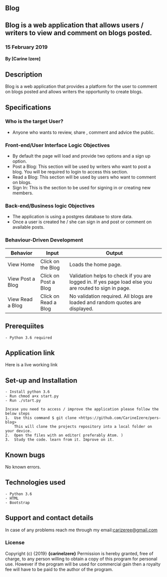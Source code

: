 ## Blog
## Blog is a web application that allows users / writers to view and comment on blogs posted.
### 15 February 2019
#### By **[Carine Izere]**

## Description
Blog is a web application that provides a platform for the user to comment on blogs posted and allows writers the opportunity to create blogs.

## Specifications
### Who is the target User?
* Anyone who wants to review, share , comment and advice the public.

### Front-end/User Interface Logic Objectives
* By default the page will load and provide two options and a sign up option.
* Post a Blog: This section will be used by writers who want to post a blog. You will be required to login to access this section.
* Read a Blog: This section will be used by users who want to comment on blogs.
* Sign In: This is the section to be used for signing in or creating new members.

### Back-end/Business logic Objectives
* The application is using a postgres database to store data.
* Once a user is created he / she can sign in and post or comment on available posts.

### Behaviour-Driven Development
| Behavior            | Input                         | Output                        |
| ------------------- | ----------------------------- | ----------------------------- |
| View Home | Click on the Blog | Loads the home page. |
| View Post a Blog | Click on Post a Blog | Validation helps to check if you are logged in. If yes page load else you are routed to sign in page.|
| View Read a Blog | Click on Read a Blog | No validation required. All blogs are loaded and random quotes are displayed.|

## Prerequiites
    - Python 3.6 required

## Application link
Here is a live working link 

## Set-up and Installation
    - Install python 3.6
    - Run chmod a+x start.py
    - Run ./start.py

    Incase you need to access / improve the application please follow the below steps
    1.  Use this command $ git clone <https://github.com/CarineIzere/pers-blog>
        This will clone the projects repository into a local folder on your device.
    2.  Open the files with an editor( preferably Atom. )
    3.  Study the code. learn from it. Improve on it.

## Known bugs
No known errors.

## Technologies used
    - Python 3.6
    - HTML
    - Bootstrap

## Support and contact details
In case of any problems reach me through my email:carizeree@gmail.com

### License
Copyright (c) {2019} **{carineIzere}**
Permission is hereby granted, free of charge, to any person willing to obtain a copy of this program for personal use. However if the program will be used for commercial gain then a royalty fee will have to be paid to the author of the program.
